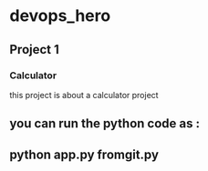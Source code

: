 # devops_hero

## Project 1

### Calculator
this project is about a calculator project 

you can run the python code as :
---

python app.py fromgit.py
---

